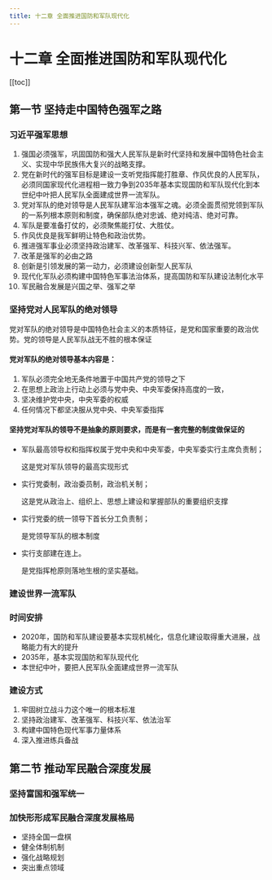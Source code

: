 ```yaml
---
title: 十二章 全面推进国防和军队现代化
---
```


# 十二章 全面推进国防和军队现代化

[[toc]]

## 第一节 坚持走中国特色强军之路

### 习近平强军思想

1. 强国必须强军，巩固国防和强大人民军队是新时代坚持和发展中国特色社会主义、实现中华民族伟大复兴的战略支撑。
2. 党在新时代的强军目标是建设一支听党指挥能打胜章、作风优良的人民军队，必须同国家现代化进程相一致力争到2035年基本实现国防和军队现代化到本世纪中叶把人民军队全面建成世界一流军队。
3. 党对军队的绝对领导是人民军队建军治本强军之魂。必须全面贯彻党领到军队的一系列根本原则和制度，确保部队绝对忠诚、绝对纯洁、绝对可靠。
4. 军队是要准备打仗的，必须聚焦能打仗、大胜仗。
5. 作风优良是我军鲜明让特色和政治优势。
6. 推进强军事业必须坚持政治建军、改革强军、科技兴军、依法强军。
7. 改革是强军的必由之路
8. 创新是引领发展的第一动力，必须建设创新型人民军队
9. 现代化军队必须构建中国特色军事法治体系，提高国防和军队建设法制化水平
10. 军民融合发展是兴国之举、强军之举

### 坚持党对人民军队的绝对领导

党对军队的绝对领导是中国特色社会主义的本质特征，是党和国家重要的政治优势。党的领导是人民军队战无不胜的根本保证

#### 党对军队的绝对领导基本内容是：

1. 军队必须完全地无条件地置于中国共产党的领导之下
2. 在思想上政治上行动上必须与党中央、中央军委保持高度的一致，
3. 坚决维护党中央，中央军委的权威
4. 任何情况下都坚决服从党中央、中央军委指挥

#### 坚持党对军队的领导不是抽象的原则要求，而是有一套完整的制度做保证的

- 军队最高领导权和指挥权属于党中央和中央军委，中央军委实行主席负责制；

    这是党对军队领导的最高实现形式

- 实行党委制，政治委员制，政治机关制；

    这是党从政治上、组织上、思想上建设和掌握部队的重要组织支撑

- 实行党委的统一领导下首长分工负责制；

    是党领导军队的根本制度

- 实行支部建在连上。

    是党指挥枪原则落地生根的坚实基础。


### 建设世界一流军队

### 时间安排

- 2020年，国防和军队建设要基本实现机械化，信息化建设取得重大进展，战略能力有大的提升
- 2035年，基本实现国防和军队现代化
- 本世纪中叶，要把人民军队全面建成世界一流军队

### 建设方式

1. 牢固树立战斗力这个唯一的根本标准
2. 坚持政治建军、改革强军、科技兴军、依法治军
3. 构建中国特色现代军事力量体系
4. 深入推进练兵备战


## 第二节 推动军民融合深度发展

### 坚持富国和强军统一
### 加快形形成军民融合深度发展格局

- 坚持全国一盘棋
- 健全体制机制
- 强化战略规划
- 突出重点领域